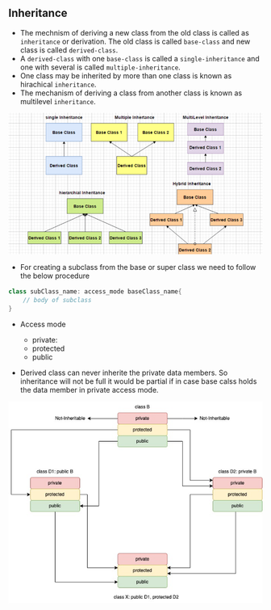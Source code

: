 
## Inheritance ##
- The mechnism of deriving a new class from the old class is called as `inheritance` or derivation. The old class is called `base-class` and new class is called `derived-class`.
- A `derived-class` with one `base-class` is called a `single-inheritance` and one with several is called `multiple-inheritance`.
- One class may be inherited by more than one class is known as hirachical `inheritance`.
- The mechanism of deriving a class from another class is known as multilevel `inheritance`.

![InheritanceType](image/InheritanceType.jpg)

- For creating a subclass from the base or super class we need to follow the below procedure
 
```cpp
class subClass_name: access_mode baseClass_name{
    // body of subclass
}
```
- Access mode
    - private:
    - protected
    - public

- Derived class can never inherite the private data members. So inheritance will not be full it would be partial if in case base calss holds the data member in private access mode.

![Inheritance_level](image/Inheritance_level.jpg)
